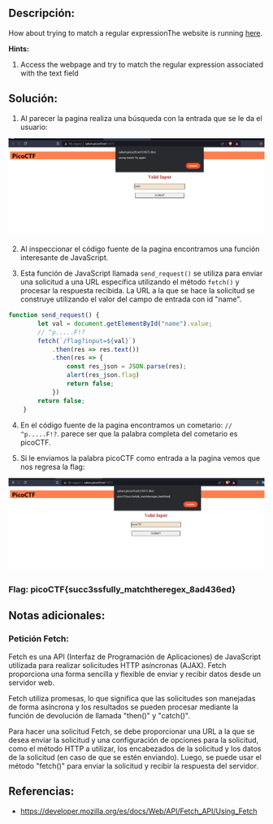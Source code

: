 ## Descripción:
How about trying to match a regular expressionThe website is running [here](http://saturn.picoctf.net:51873/).

**Hints:**
1. Access the webpage and try to match the regular expression associated with the text field

## Solución:
1. Al parecer la pagina realiza una búsqueda con la entrada que se le da el usuario: 

![reto we](../../../images/reto_ctf_we.png)

2. Al inspeccionar el código fuente de la pagina encontramos una función interesante de JavaScript. 

3. Esta función de JavaScript llamada `send_request()` se utiliza para enviar una solicitud a una URL específica utilizando el método `fetch()` y procesar la respuesta recibida. La URL a la que se hace la solicitud se construye utilizando el valor del campo de entrada con id "name".

```javascript
function send_request() {
		let val = document.getElementById("name").value;
		// ^p.....F!?
		fetch(`/flag?input=${val}`)
			.then(res => res.text())
			.then(res => {
				const res_json = JSON.parse(res);
				alert(res_json.flag)
				return false;
			})
		return false;
	}
```

4. En el código fuente de la pagina encontramos un cometario: `// ^p.....F!?`. parece ser que la palabra completa del cometario es picoCTF.

5. Si le enviamos la palabra picoCTF como entrada a la pagina vemos que nos regresa la flag: 

![flag](../../../images/flag_we.png)

### Flag: picoCTF{succ3ssfully_matchtheregex_8ad436ed}

## Notas adicionales:

### Petición Fetch:
Fetch es una API (Interfaz de Programación de Aplicaciones) de JavaScript utilizada para realizar solicitudes HTTP asíncronas (AJAX). Fetch proporciona una forma sencilla y flexible de enviar y recibir datos desde un servidor web.

Fetch utiliza promesas, lo que significa que las solicitudes son manejadas de forma asíncrona y los resultados se pueden procesar mediante la función de devolución de llamada "then()" y "catch()".

Para hacer una solicitud Fetch, se debe proporcionar una URL a la que se desea enviar la solicitud y una configuración de opciones para la solicitud, como el método HTTP a utilizar, los encabezados de la solicitud y los datos de la solicitud (en caso de que se estén enviando). Luego, se puede usar el método "fetch()" para enviar la solicitud y recibir la respuesta del servidor.

## Referencias:
- https://developer.mozilla.org/es/docs/Web/API/Fetch_API/Using_Fetch